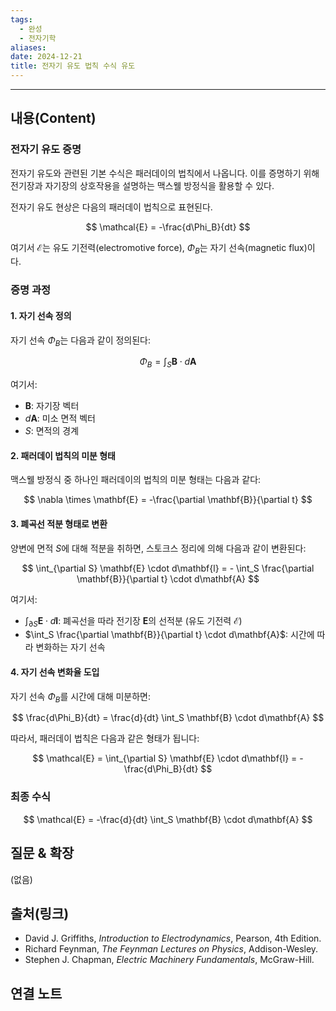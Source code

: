 ```yaml
---
tags:
  - 완성
  - 전자기학
aliases: 
date: 2024-12-21
title: 전자기 유도 법칙 수식 유도
---
```

---

## 내용(Content)

### 전자기 유도 증명

전자기 유도와 관련된 기본 수식은 패러데이의 법칙에서 나옵니다. 이를 증명하기 위해 전기장과 자기장의 상호작용을 설명하는 맥스웰 방정식을 활용할 수 있다.

전자기 유도 현상은 다음의 패러데이 법칙으로 표현된다.

$$ \mathcal{E} = -\frac{d\Phi_B}{dt} $$

여기서 $\mathcal{E}$는 유도 기전력(electromotive force), $\Phi_B$는 자기 선속(magnetic flux)이다.

### 증명 과정

#### 1. 자기 선속 정의

자기 선속 $\Phi_B$는 다음과 같이 정의된다:

$$
\Phi_B = \int_S \mathbf{B} \cdot d\mathbf{A}
$$

여기서:
- $\mathbf{B}$: 자기장 벡터
- $d\mathbf{A}$: 미소 면적 벡터
- $S$: 면적의 경계


#### 2. 패러데이 법칙의 미분 형태

맥스웰 방정식 중 하나인 패러데이의 법칙의 미분 형태는 다음과 같다:

$$
\nabla \times \mathbf{E} = -\frac{\partial \mathbf{B}}{\partial t}
$$


#### 3. 폐곡선 적분 형태로 변환

양변에 면적 $S$에 대해 적분을 취하면, 스토크스 정리에 의해 다음과 같이 변환된다:

$$
\int_{\partial S} \mathbf{E} \cdot d\mathbf{l} = - \int_S \frac{\partial \mathbf{B}}{\partial t} \cdot d\mathbf{A}
$$

여기서:
- $\int_{\partial S} \mathbf{E} \cdot d\mathbf{l}$: 폐곡선을 따라 전기장 $\mathbf{E}$의 선적분 (유도 기전력 $\mathcal{E}$)
- $\int_S \frac{\partial \mathbf{B}}{\partial t} \cdot d\mathbf{A}$: 시간에 따라 변화하는 자기 선속


#### 4. 자기 선속 변화율 도입

자기 선속 $\Phi_B$를 시간에 대해 미분하면:

$$
\frac{d\Phi_B}{dt} = \frac{d}{dt} \int_S \mathbf{B} \cdot d\mathbf{A}
$$

따라서, 패러데이 법칙은 다음과 같은 형태가 됩니다:

$$
\mathcal{E} = \int_{\partial S} \mathbf{E} \cdot d\mathbf{l} = -\frac{d\Phi_B}{dt}
$$


### 최종 수식

$$
\mathcal{E} = -\frac{d}{dt} \int_S \mathbf{B} \cdot d\mathbf{A}
$$



## 질문 & 확장

(없음)

## 출처(링크)

- David J. Griffiths, *Introduction to Electrodynamics*, Pearson, 4th Edition.  
- Richard Feynman, *The Feynman Lectures on Physics*, Addison-Wesley.  
- Stephen J. Chapman, *Electric Machinery Fundamentals*, McGraw-Hill.

## 연결 노트










